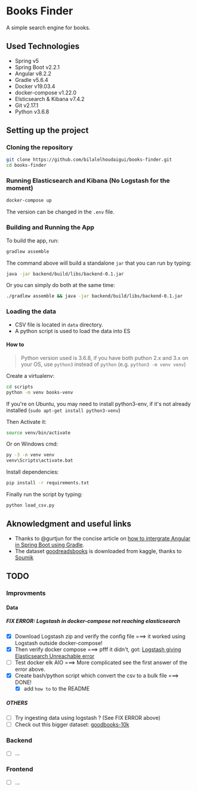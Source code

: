 # Books Finder

A simple search engine for books.

## Used Technologies

* Spring v5
* Spring Boot v2.2.1
* Angular v8.2.2
* Gradle v5.6.4
* Docker v19.03.4
* docker-compose v1.22.0
* Elsticsearch & Kibana v7.4.2
* Git v2.17.1
* Python v3.6.8

## Setting up the project

### Cloning the repository

```bash
git clone https://github.com/bilalelhoudaigui/books-finder.git
cd books-finder
```

### Running Elasticsearch and Kibana (No Logstash for the moment)

```bash
docker-compose up
```

The version can be changed in the `.env` file.

### Building and Running the App

To build the app, run:

```bash
gradlew assemble
```

The command above will build a standalone `jar` that you can run by typing:

```bash
java -jar backend/build/libs/backend-0.1.jar
```

Or you can simply do both at the same time:

```bash
./gradlew assemble && java -jar backend/build/libs/backend-0.1.jar
```

### Loading the data

* CSV file is located in `data` directory.
* A python script is used to load the data into ES

#### How to

> Python version used is 3.6.8, if you have both puthon 2.x and 3.x on your OS, use `python3` instead of `python` (e.g. `python3 -m venv venv`)

Create a virtualenv:

```bash
cd scripts
python -m venv books-venv
```

If you're on Ubuntu, you may need to install python3-env, if it's not already installed (`sudo apt-get install python3-venv`)

Then Activate it:

```bash
source venv/bin/activate
```

Or on Windows cmd:

```cmd
py -3 -m venv venv
venv\Scripts\activate.bat
```

Install dependencies:

```bash
pip install -r requirements.txt
```

Finally run the script by typing:

```bash
python load_csv.py
```

## Aknowledgment and useful links

* Thanks to @gurtjun for the concise article on [how to intergrate Angular in Spring Boot using Gradle](https://ordina-jworks.github.io/architecture/2018/10/12/spring-boot-angular-gradle.html).
* The dataset [goodreadsbooks](https://www.kaggle.com/jealousleopard/goodreadsbooks) is downloaded from kaggle, thanks to [Soumik](https://www.kaggle.com/jealousleopard)

## TODO

### Improvments

#### Data

##### FIX ERROR: Logstash in docker-compose not reaching elasticsearch

* [X] Download Logstash zip and verify the config file ===> it worked using Logstash outside docker-compose!
* [X] Then verify docker compose ===> pfff it didn't, got: [Logstash giving Elasticsearch Unreachable error](https://stackoverflow.com/questions/53121549/logstash-giving-elasticsearch-unreachable-error)
* [ ] Test docker elk AIO ===> More complicated see the first answer of the error above.
* [X] Create bash/python script which convert the csv to a bulk file ===> DONE!
  * [X] add `how to` to the README

##### OTHERS

* [ ] Try ingesting data using logstash ? (See FIX ERROR above)
* [ ] Check out this bigger dataset: [goodbooks-10k](https://www.kaggle.com/zygmunt/goodbooks-10k#books.csv)

### Backend

* [ ] ...

### Frontend

* [ ] ...
